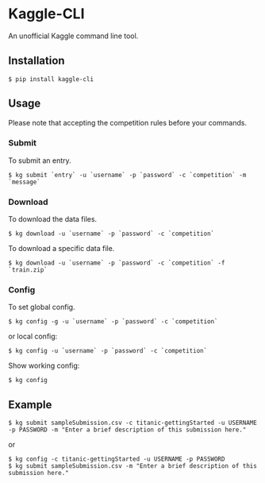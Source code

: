 # Kaggle-CLI
An unofficial Kaggle command line tool.

## Installation
```
$ pip install kaggle-cli
```

## Usage
Please note that accepting the competition rules before your commands.


### Submit
To submit an entry.

```
$ kg submit `entry` -u `username` -p `password` -c `competition` -m `message`
```

### Download
To download the data files.

```
$ kg download -u `username` -p `password` -c `competition`
```

To download a specific data file.

```
$ kg download -u `username` -p `password` -c `competition` -f `train.zip`
```

### Config
To set global config.

```
$ kg config -g -u `username` -p `password` -c `competition`
```

or local config:

```
$ kg config -u `username` -p `password` -c `competition`
```

Show working config:

```
$ kg config
```

## Example
```
$ kg submit sampleSubmission.csv -c titanic-gettingStarted -u USERNAME -p PASSWORD -m "Enter a brief description of this submission here."
```

or

```
$ kg config -c titanic-gettingStarted -u USERNAME -p PASSWORD
$ kg submit sampleSubmission.csv -m "Enter a brief description of this submission here."
```
